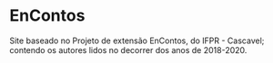 # EnContos
Site baseado no Projeto de extensão EnContos, do IFPR - Cascavel; contendo os autores lidos no decorrer dos anos de 2018-2020.
